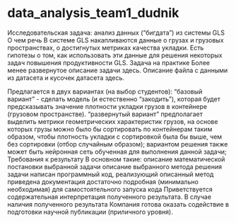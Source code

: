 # data_analysis_team1_dudnik
Исследовательская задача: анализ данных (“бигдата”) из системы GLS
О чем речь
В системе GLS накапливаются данные о грузах и грузовых пространствах, о достигнутых метриках качества укладки. 
Есть гипотезы о том, как использовать эти данные для решения некоторых задач повышения продуктивности GLS.
Задача на практике
Более менее развернутое описание задачи здесь.
Описание файла с данными из датасета и кусочек датасета здесь.

Предлагается в двух вариантах (на выбор студентов):
“базовый вариант” - сделать модель (и естественно “закодить”), которая будет предсказывать значение плотности укладки грузов в контейнере (грузовом пространстве). 
“развернутый вариант” предполагает выделить метрики геометрических характеристик грузов, на основе которых грузы можно было бы сортировать по контейнерам таким образом, чтобы плотность укладки с сортировкой была бы выше, чем без сортировки (отбор случайным образом); вариантом решения также может быть нейронная сеть обученная для выполнения данной задачи;
Требования к результату
В основном такие:
описание математической постановки выбранной задачи
описание выбранного метода решения задачи
написан программный код, реализующий описанный метод
приведена  документация достаточно подробная (минимально необходимая) для самостоятельного запуска кода
Приветствуется содержательная интерпретация полученного результата. В случае наличия полученного результата Компания готова оказать содействие в подготовки научной публикации (приличного уровня).
